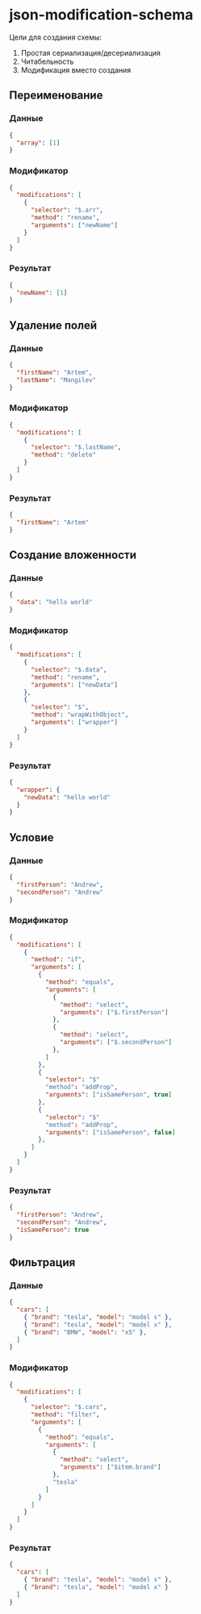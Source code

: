 # json-modification-schema

Цели для создания схемы:

1. Простая сериализация/десериализация
2. Читабельность
3. Модификация вместо создания

## Переименование

### Данные

```json
{
  "array": [1]
}
```

### Модификатор

```json
{
  "modifications": [
    {
      "selector": "$.arr",
      "method": "rename",
      "arguments": ["newName"]
    }
  ]
}
```

### Результат

```json
{
  "newName": [1]
}
```

## Удаление полей

### Данные

```json
{
  "firstName": "Artem",
  "lastName": "Mangilev"
}
```

### Модификатор

```json
{
  "modifications": [
    {
      "selector": "$.lastName",
      "method": "delete"
    }
  ]
}
```

### Результат

```json
{
  "firstName": "Artem"
}
```

## Создание вложенности

### Данные

```json
{
  "data": "hello world"
}
```

### Модификатор

```json
{
  "modifications": [
    {
      "selector": "$.data",
      "method": "rename",
      "arguments": ["newData"]
    },
    {
      "selector": "$",
      "method": "wrapWithObject",
      "arguments": ["wrapper"]
    }
  ]
}
```

### Результат

```json
{
  "wrapper": {
    "newData": "hello world"
  }
}
```

## Условие

### Данные

```json
{
  "firstPerson": "Andrew",
  "secondPerson": "Andrew"
}
```

### Модификатор

```json
{
  "modifications": [
    {
      "method": "if",
      "arguments": [
        {
          "method": "equals",
          "arguments": [
            {
              "method": "select",
              "arguments": ["$.firstPerson"]
            },
            {
              "method": "select",
              "arguments": ["$.secondPerson"]
            }, 
          ]
        },
        {
          "selector": "$"
          "method": "addProp",
          "arguments": ["isSamePerson", true]
        },
        {
          "selector": "$"
          "method": "addProp",
          "arguments": ["isSamePerson", false]
        },
      ]
    }
  ]
}
```

### Результат

```json
{
  "firstPerson": "Andrew",
  "secondPerson": "Andrew",
  "isSamePerson": true
}
```

## Фильтрация

### Данные

```json
{
  "cars": [
    { "brand": "tesla", "model": "model s" },
    { "brand": "tesla", "model": "model x" },
    { "brand": "BMW", "model": "x5" },
  ]
}
```

### Модификатор

```json
{
  "modifications": [
    {
      "selector": "$.cars",
      "method": "filter",
      "arguments": [
        {
          "method": "equals",
          "arguments": [
            {
              "method": "select",
              "arguments": ["$item.brand"]
            },
            "tesla"
          ]
        }
      ]
    }
  ]
}
```

### Результат
```json
{
  "cars": [
    { "brand": "tesla", "model": "model s" },
    { "brand": "tesla", "model": "model x" }
  ]
}
```
